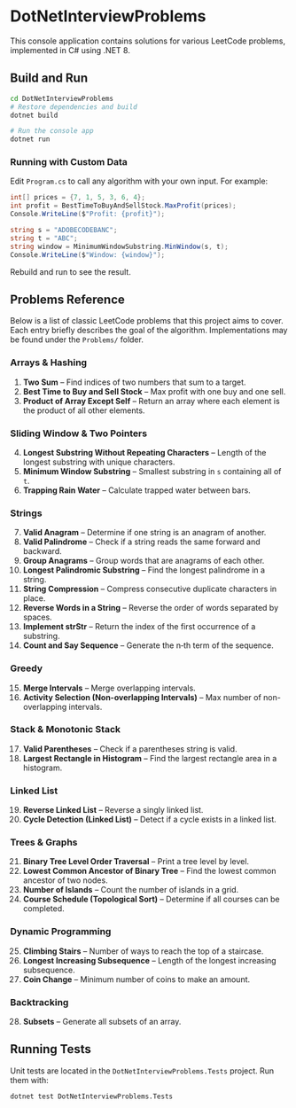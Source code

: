 # DotNetInterviewProblems

This console application contains solutions for various LeetCode problems, implemented in C# using .NET 8.

## Build and Run

```bash
cd DotNetInterviewProblems
# Restore dependencies and build
dotnet build

# Run the console app
dotnet run
```

### Running with Custom Data

Edit `Program.cs` to call any algorithm with your own input. For example:

```csharp
int[] prices = {7, 1, 5, 3, 6, 4};
int profit = BestTimeToBuyAndSellStock.MaxProfit(prices);
Console.WriteLine($"Profit: {profit}");

string s = "ADOBECODEBANC";
string t = "ABC";
string window = MinimumWindowSubstring.MinWindow(s, t);
Console.WriteLine($"Window: {window}");
```

Rebuild and run to see the result.

## Problems Reference

Below is a list of classic LeetCode problems that this project aims to cover.
Each entry briefly describes the goal of the algorithm. Implementations may be
found under the `Problems/` folder.

### Arrays & Hashing

1. **Two Sum** – Find indices of two numbers that sum to a target.
2. **Best Time to Buy and Sell Stock** – Max profit with one buy and one sell.
3. **Product of Array Except Self** – Return an array where each element is the
   product of all other elements.

### Sliding Window & Two Pointers

4. **Longest Substring Without Repeating Characters** – Length of the longest
   substring with unique characters.
5. **Minimum Window Substring** – Smallest substring in `s` containing all of
   `t`.
6. **Trapping Rain Water** – Calculate trapped water between bars.

### Strings

7. **Valid Anagram** – Determine if one string is an anagram of another.
8. **Valid Palindrome** – Check if a string reads the same forward and backward.
9. **Group Anagrams** – Group words that are anagrams of each other.
10. **Longest Palindromic Substring** – Find the longest palindrome in a string.
11. **String Compression** – Compress consecutive duplicate characters in place.
12. **Reverse Words in a String** – Reverse the order of words separated by spaces.
13. **Implement strStr** – Return the index of the first occurrence of a substring.
14. **Count and Say Sequence** – Generate the n‑th term of the sequence.

### Greedy

15. **Merge Intervals** – Merge overlapping intervals.
16. **Activity Selection (Non-overlapping Intervals)** – Max number of
   non-overlapping intervals.

### Stack & Monotonic Stack

17. **Valid Parentheses** – Check if a parentheses string is valid.
18. **Largest Rectangle in Histogram** – Find the largest rectangle area in a
    histogram.

### Linked List

19. **Reverse Linked List** – Reverse a singly linked list.
20. **Cycle Detection (Linked List)** – Detect if a cycle exists in a linked
    list.

### Trees & Graphs

21. **Binary Tree Level Order Traversal** – Print a tree level by level.
22. **Lowest Common Ancestor of Binary Tree** – Find the lowest common ancestor
    of two nodes.
23. **Number of Islands** – Count the number of islands in a grid.
24. **Course Schedule (Topological Sort)** – Determine if all courses can be
    completed.

### Dynamic Programming

25. **Climbing Stairs** – Number of ways to reach the top of a staircase.
26. **Longest Increasing Subsequence** – Length of the longest increasing
    subsequence.
27. **Coin Change** – Minimum number of coins to make an amount.

### Backtracking

28. **Subsets** – Generate all subsets of an array.

## Running Tests

Unit tests are located in the `DotNetInterviewProblems.Tests` project. Run them with:

```bash
dotnet test DotNetInterviewProblems.Tests
```
